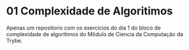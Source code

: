 # 01 Complexidade de Algoritimos

Apenas um repositorio com os exercicios do dia 1 do bloco de complexidade de algoritimos do Môdulo de Ciencia da Computação da Trybe.